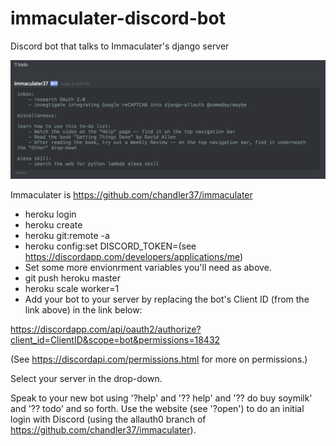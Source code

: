 # immaculater-discord-bot
Discord bot that talks to Immaculater's django server

![Screenshot](pictures/Screenshot.png)


Immaculater is https://github.com/chandler37/immaculater

- heroku login
- heroku create <yourapp>
- heroku git:remote -a <yourapp>
- heroku config:set DISCORD_TOKEN=(see https://discordapp.com/developers/applications/me)
- Set some more envionrment variables you'll need as above.
- git push heroku master
- heroku scale worker=1
- Add your bot to your server by replacing the bot's Client ID (from the link
  above) in the link below:

https://discordapp.com/api/oauth2/authorize?client_id=ClientID&scope=bot&permissions=18432

(See https://discordapi.com/permissions.html for more on permissions.)

Select your server in the drop-down.

Speak to your new bot using '?help' and '?? help' and '?? do buy soymilk' and
'?? todo' and so forth. Use the website (see '?open') to do an initial login
with Discord (using the allauth0 branch of https://github.com/chandler37/immaculater).
